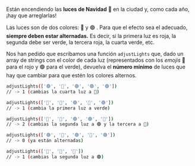 Están encendiendo las **luces de Navidad** 🎄 en la ciudad y, como cada año, ¡hay que arreglarlas!

Las luces son de dos colores: 🔴 y 🟢 . Para que el efecto sea el adecuado, **siempre deben estar alternadas.** Es decir, si la primera luz es roja, la segunda debe ser verde, la tercera roja, la cuarta verde, etc.

Nos han pedido que escribamos una función `adjustLights` que, dado un array de strings con el color de cada luz (representados con los _emojis_ 🔴 para el rojo y 🟢 para el verde), devuelva el **número mínimo** de luces que hay que cambiar para que estén los colores alternos.

```sh
adjustLights(['🟢', '🔴', '🟢', '🟢', '🟢'])
// -> 1 (cambias la cuarta luz a 🔴)

adjustLights(['🔴', '🔴', '🟢', '🔴', '🟢'])
// -> 1 (cambia la primera luz a verde)

adjustLights(['🔴', '🔴', '🟢', '🟢', '🔴'])
// -> 2 (cambias la segunda luz a 🟢 y la tercera a 🔴)

adjustLights(['🟢', '🔴', '🟢', '🔴', '🟢'])
// -> 0 (ya están alternadas)

adjustLights(['🔴', '🔴', '🔴'])
// -> 1 (cambias la segunda luz a 🟢)
```